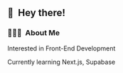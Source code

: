 
## 👋 &nbsp;Hey there!

### 👨🏻‍💻 &nbsp;About Me

<p>Interested in Front-End Development</p>
<p>Currently learning Next.js, Supabase</p>
